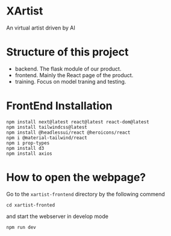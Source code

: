 # XArtist
An virtual artist driven by AI


# Structure of this project

- backend. The flask module of our product.
- frontend. Mainly the React page of the product.
- training. Focus on model traning and testing.

# FrontEnd Installation

```
npm install next@latest react@latest react-dom@latest
npm install tailwindcss@latest
npm install @headlessui/react @heroicons/react
npm i @material-tailwind/react
npm i prop-types
npm install d3
npm install axios
```


# How to open the webpage?

Go to the `xartist-frontend` directory by the following commend

```shell
cd xartist-fronted
```

and start the webserver in develop mode

```shell
npm run dev
```